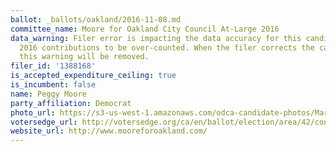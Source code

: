 ```yaml
---
ballot: _ballots/oakland/2016-11-08.md
committee_name: Moore for Oakland City Council At-Large 2016
data_warning: Filer error is impacting the data accuracy for this candidate and causing
  2016 contributions to be over-counted. When the filer corrects the campaign statement,
  this warning will be removed.
filer_id: '1388168'
is_accepted_expenditure_ceiling: true
is_incumbent: false
name: Peggy Moore
party_affiliation: Democrat
photo_url: https://s3-us-west-1.amazonaws.com/odca-candidate-photos/Margaret-Moore.png
votersedge_url: http://votersedge.org/ca/en/ballot/election/area/42/contests/contest/13234/candidate/130752?&county=Alameda%20County&election_authority_id=1
website_url: http://www.mooreforoakland.com/
---
```

